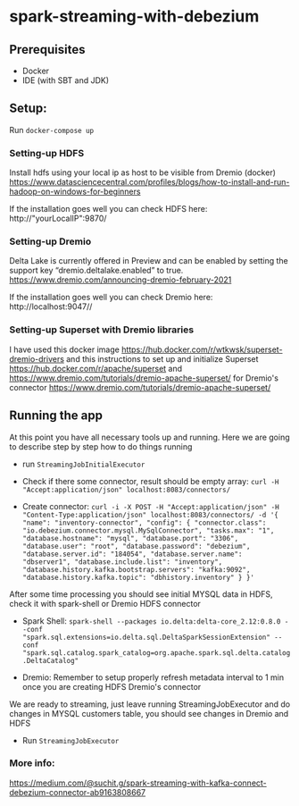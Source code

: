 # spark-streaming-with-debezium

## Prerequisites
- Docker
- IDE (with SBT and JDK)

## Setup:
Run ```docker-compose up```

### Setting-up HDFS
Install hdfs using your local ip as host to be visible from Dremio (docker) https://www.datasciencecentral.com/profiles/blogs/how-to-install-and-run-hadoop-on-windows-for-beginners

If the installation goes well you can check HDFS here: http://"yourLocalIP":9870/

### Setting-up Dremio
Delta Lake is currently offered in Preview and can be enabled by setting the support key “dremio.deltalake.enabled” to true. https://www.dremio.com/announcing-dremio-february-2021

If the installation goes well you can check Dremio here: http://localhost:9047//

### Setting-up Superset with Dremio libraries
I have used this docker image https://hub.docker.com/r/wtkwsk/superset-dremio-drivers and this instructions to set up and initialize Superset https://hub.docker.com/r/apache/superset and https://www.dremio.com/tutorials/dremio-apache-superset/ for Dremio's connector https://www.dremio.com/tutorials/dremio-apache-superset/

## Running the app
At this point you have all necessary tools up and running. Here we are going to describe step by step how to do things running

- run ```StreamingJobInitialExecutor```

- Check if there some connector, result should be empty array: ```curl -H "Accept:application/json" localhost:8083/connectors/```
  
- Create connector: ```curl -i -X POST -H "Accept:application/json" -H "Content-Type:application/json" localhost:8083/connectors/ -d '{ "name": "inventory-connector", "config": { "connector.class": "io.debezium.connector.mysql.MySqlConnector", "tasks.max": "1", "database.hostname": "mysql", "database.port": "3306", "database.user": "root", "database.password": "debezium", "database.server.id": "184054", "database.server.name": "dbserver1", "database.include.list": "inventory", "database.history.kafka.bootstrap.servers": "kafka:9092", "database.history.kafka.topic": "dbhistory.inventory" } }'```

After some time processing you should see initial MYSQL data in HDFS, check it with spark-shell or Dremio HDFS connector

- Spark Shell: ```spark-shell --packages io.delta:delta-core_2.12:0.8.0 --conf "spark.sql.extensions=io.delta.sql.DeltaSparkSessionExtension" --conf "spark.sql.catalog.spark_catalog=org.apache.spark.sql.delta.catalog.DeltaCatalog"```

- Dremio: Remember to setup properly refresh metadata interval to 1 min once you are creating HDFS Dremio's connector

We are ready to streaming, just leave running StreamingJobExecutor and do changes in MYSQL customers table, you should see changes in Dremio and HDFS

- Run ```StreamingJobExecutor```

### More info:
https://medium.com/@suchit.g/spark-streaming-with-kafka-connect-debezium-connector-ab9163808667
